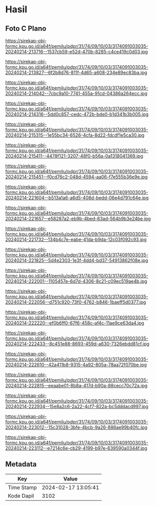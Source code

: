 # Hasil

## Foto C Plano

https://sirekap-obj-formc.kpu.go.id/a64f/pemilu/pdpr/31/74/09/10/03/3174091003035-20240214-213716--1537cb59-e52d-470b-8285-c4ce419c0d03.jpg

https://sirekap-obj-formc.kpu.go.id/a64f/pemilu/pdpr/31/74/09/10/03/3174091003035-20240214-213827--6f2b8d76-811f-4d65-a608-234e89ec83ba.jpg

https://sirekap-obj-formc.kpu.go.id/a64f/pemilu/pdpr/31/74/09/10/03/3174091003035-20240214-214042--7cbc9a10-7741-455a-91cd-04386a264ecc.jpg

https://sirekap-obj-formc.kpu.go.id/a64f/pemilu/pdpr/31/74/09/10/03/3174091003035-20240214-214316--5dd0c857-cedc-472b-bde0-b1d341b3b005.jpg

https://sirekap-obj-formc.kpu.go.id/a64f/pemilu/pdpr/31/74/09/10/03/3174091003035-20240214-215315--1e55bc34-6526-4cfa-8d22-fdcdf1e5ca30.jpg

https://sirekap-obj-formc.kpu.go.id/a64f/pemilu/pdpr/31/74/09/10/03/3174091003035-20240214-215411--4478f121-3207-48f0-b56a-0a1318041369.jpg

https://sirekap-obj-formc.kpu.go.id/a64f/pemilu/pdpr/31/74/09/10/03/3174091003035-20240214-215451--f0cd76c2-048d-4594-aa06-f7e555b36e9e.jpg

https://sirekap-obj-formc.kpu.go.id/a64f/pemilu/pdpr/31/74/09/10/03/3174091003035-20240214-221604--b513a1a6-a6d5-408d-bedd-06e4d791c64e.jpg

https://sirekap-obj-formc.kpu.go.id/a64f/pemilu/pdpr/31/74/09/10/03/3174091003035-20240214-221657--e58287a2-eb9b-4bed-83ad-564b9b3e24be.jpg

https://sirekap-obj-formc.kpu.go.id/a64f/pemilu/pdpr/31/74/09/10/03/3174091003035-20240214-221732--134b4c7e-eabe-41da-b9da-12c03f092c93.jpg

https://sirekap-obj-formc.kpu.go.id/a64f/pemilu/pdpr/31/74/09/10/03/3174091003035-20240214-221825--5d4e2303-1e3f-4dd4-bd37-54913862f08e.jpg

https://sirekap-obj-formc.kpu.go.id/a64f/pemilu/pdpr/31/74/09/10/03/3174091003035-20240214-222001--1105457e-6d7d-4306-8c21-c09ec519ae4b.jpg

https://sirekap-obj-formc.kpu.go.id/a64f/pemilu/pdpr/31/74/09/10/03/3174091003035-20240214-222056--d751c920-73f0-4762-b846-1baeff5d0377.jpg

https://sirekap-obj-formc.kpu.go.id/a64f/pemilu/pdpr/31/74/09/10/03/3174091003035-20240214-222220--ef0b6ff0-67f6-458c-af4c-11ae9ce63da4.jpg

https://sirekap-obj-formc.kpu.go.id/a64f/pemilu/pdpr/31/74/09/10/03/3174091003035-20240214-222433--8c451e88-8693-459d-a630-7326ebdd81cf.jpg

https://sirekap-obj-formc.kpu.go.id/a64f/pemilu/pdpr/31/74/09/10/03/3174091003035-20240214-222610--42a411b8-9315-4a92-805a-78aa72f070be.jpg

https://sirekap-obj-formc.kpu.go.id/a64f/pemilu/pdpr/31/74/09/10/03/3174091003035-20240214-222815--eeaabe01-8b8a-417d-b90a-88cecc70c72a.jpg

https://sirekap-obj-formc.kpu.go.id/a64f/pemilu/pdpr/31/74/09/10/03/3174091003035-20240214-222934--15e8a2c6-2a22-4cf7-822a-bc5dddacd997.jpg

https://sirekap-obj-formc.kpu.go.id/a64f/pemilu/pdpr/31/74/09/10/03/3174091003035-20240214-223012--15c31028-3bfe-4bcb-9a26-886ae99b40fc.jpg

https://sirekap-obj-formc.kpu.go.id/a64f/pemilu/pdpr/31/74/09/10/03/3174091003035-20240214-223112--e7214c6e-cb29-4199-b97e-639590a0344f.jpg


## Metadata

| Key        | Value               |
| ---------- | ------------------- |
| Time Stamp | 2024-02-17 13:05:41 |
| Kode Dapil | 3102                |



